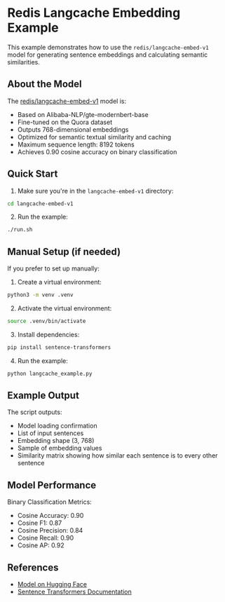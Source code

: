 # Redis Langcache Embedding Example

This example demonstrates how to use the `redis/langcache-embed-v1` model for generating sentence embeddings and calculating semantic similarities.

## About the Model

The [redis/langcache-embed-v1](https://huggingface.co/redis/langcache-embed-v1) model is:
- Based on Alibaba-NLP/gte-modernbert-base
- Fine-tuned on the Quora dataset
- Outputs 768-dimensional embeddings
- Optimized for semantic textual similarity and caching
- Maximum sequence length: 8192 tokens
- Achieves 0.90 cosine accuracy on binary classification

## Quick Start

1. Make sure you're in the `langcache-embed-v1` directory:
```bash
cd langcache-embed-v1
```

2. Run the example:
```bash
./run.sh
```

## Manual Setup (if needed)

If you prefer to set up manually:

1. Create a virtual environment:
```bash
python3 -m venv .venv
```

2. Activate the virtual environment:
```bash
source .venv/bin/activate
```

3. Install dependencies:
```bash
pip install sentence-transformers
```

4. Run the example:
```bash
python langcache_example.py
```

## Example Output

The script outputs:
- Model loading confirmation
- List of input sentences
- Embedding shape (3, 768)
- Sample of embedding values
- Similarity matrix showing how similar each sentence is to every other sentence

## Model Performance

Binary Classification Metrics:
- Cosine Accuracy: 0.90
- Cosine F1: 0.87
- Cosine Precision: 0.84
- Cosine Recall: 0.90
- Cosine AP: 0.92

## References

- [Model on Hugging Face](https://huggingface.co/redis/langcache-embed-v1)
- [Sentence Transformers Documentation](https://www.sbert.net/) 